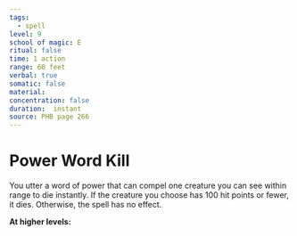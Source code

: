 ```yaml
---
tags:
  - spell
level: 9
school of magic: E
ritual: false
time: 1 action
range: 60 feet
verbal: true
somatic: false
material: 
concentration: false
duration:  instant
source: PHB page 266
---
```

# Power Word Kill
You utter a word of power that can compel one creature you can see within range to die instantly. If the creature you choose has 100 hit points or fewer, it dies. Otherwise, the spell has no effect.

**At higher levels:** 